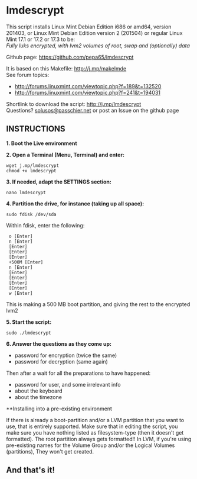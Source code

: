 # lmdescrypt

This script installs Linux Mint Debian Edition i686 or amd64, version 201403,
or Linux Mint Debian Edition version 2 (201504)
or regular Linux Mint 17.1 or 17.2 or 17.3 to be:<br>
*Fully luks encrypted, with lvm2 volumes of root, swap and (optionally) data*

Github page: https://github.com/pepa65/lmdescrypt

It is based on this Makefile: http://j.mp/makelmde<br>
See forum topics:
- http://forums.linuxmint.com/viewtopic.php?f=189&t=132520
- http://forums.linuxmint.com/viewtopic.php?f=241&t=194031

Shortlink to download the script: http://j.mp/lmdescrypt<br>
Questions?  solusos@passchier.net or post an Issue on the github page

## INSTRUCTIONS

**1. Boot the Live environment**

**2. Open a Terminal (Menu, Terminal) and enter:**

```
wget j.mp/lmdescrypt
chmod +x lmdescrypt
```

**3. If needed, adapt the SETTINGS section:**

```
nano lmdescrypt
```

**4. Partition the drive, for instance (taking up all space):**

```
sudo fdisk /dev/sda
```

Within fdisk, enter the following:
```
 o [Enter]
 n [Enter]
 [Enter]
 [Enter]
 [Enter]
 +500M [Enter]
 n [Enter]
 [Enter]
 [Enter]
 [Enter]
 [Enter]
 w [Enter]
```
This is making a 500 MB boot partition, and giving the rest to the encrypted lvm2

**5. Start the script:**

```
sudo ./lmdescrypt
```

**6. Answer the questions as they come up:**
* password for encryption (twice the same)
* password for decryption (same again)

Then after a wait for all the preparations to have happened:
* password for user, and some irrelevant info
* about the keyboard
* about the timezone

**Installing into a pre-existing environment

If there is already a boot-partition and/or a LVM partition that you want to use,
that is entirely supported. Make sure that in editing the script, you make sure you have nothing
listed as filesystem-type (then it doesn't get formatted). The root partition always gets formatted!!
In LVM, if you're using pre-existing names for the Volume Group and/or the Logical Volumes (partitions),
They won't get created.

## And that's it!
